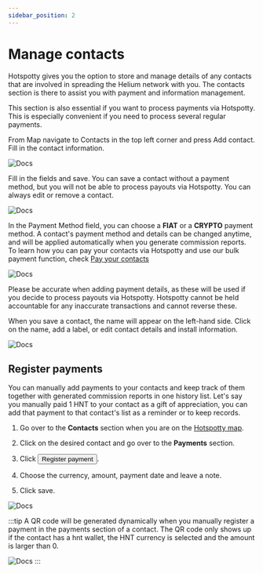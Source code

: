 ```yaml
---
sidebar_position: 2
---
```


# Manage contacts

Hotspotty gives you the option to store and manage details of any contacts that are involved in spreading the Helium network with you. The contacts section is there to assist you with payment and information management.

This section is also essential if you want to process payments via Hotspotty. This is especially convenient if you need to process several regular payments.

From Map navigate to Contacts in the top left corner and press Add contact. Fill in the contact information.

![Docs](/img/workspace/managecontacts1.png)

Fill in the fields and save. You can save a contact without a payment method, but you will not be able to process payouts via Hotspotty. You can always edit or remove a contact.

![Docs](/img/workspace/managecontacts2.png)

In the Payment Method field, you can choose a **FIAT** or a **CRYPTO** payment method. A contact's payment method and details can be changed anytime, and will be applied automatically when you generate commission reports. To learn how you can pay your contacts via Hotspotty and use our bulk payment function, check [Pay your contacts](../payment-management/pay-your-contacts)

![Docs](/img/workspace/managecontacts3.png)

Please be accurate when adding payment details, as these will be used if you decide to process payouts via Hotspotty. Hotspotty cannot be held accountable for any inaccurate transactions and cannot reverse these.

When you save a contact, the name will appear on the left-hand side. Click on the name, add a label, or edit contact details and install information.

![Docs](/img/workspace/managecontacts4.png)

## Register payments

You can manually add payments to your contacts and keep track of them together with generated commission reports in one history list. Let's say you manually paid 1 HNT to your contact as a gift of appreciation, you can add that payment to that contact's list as a reminder or to keep records.

1. Go over to the **Contacts** section when you are on the [Hotspotty map](https://app.hotspotty.net/hotspots).

2. Click on the desired contact and go over to the **Payments** section.

3. Click <button className="hotspotty-button">Register payment</button>.

4. Choose the currency, amount, payment date and leave a note.

5. Click save.

![Docs](/img/workspace/register-payment.png)

:::tip
 A QR code will be generated dynamically when you manually register a payment in the payments section of a contact. The QR code only shows up if the contact has a hnt wallet, the HNT currency is selected and the amount is larger than 0.

 ![Docs](/img/workspace/register-payment-2.png)
:::
